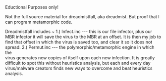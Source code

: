 
Eductional Purposes only!

Not the full source material for dreadmistfall, aka dreadmist.
But proof that I can program metamorphic code.


Dreadmistfall includes ~
1.) Infect.inc --- this is our file infector, plus our MBR infector
  it will save the virus to the MBR at an offset. It is then my job
  to find that offset in which the virus is saved too, and clear it so
  it does not spread. 
2.) Permut.inc --- the polymorphic/metamorphic engine in which the  
  virus generates new copies of itself upon each new infection. 
  It is greatly difficult to spot this without heuristics analysis, 
  but each and every day virus/malware creators finds new ways to 
  overcome and beat heuristics analysis.

